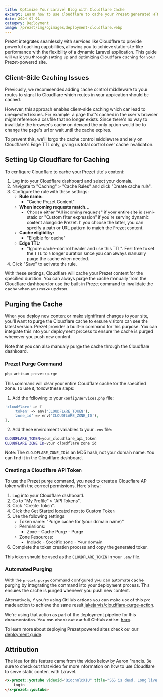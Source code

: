 ```yaml
---
title: Optimize Your Laravel Blog with Cloudflare Cache
excerpt: Learn how to use Cloudflare to cache your Prezet-generated HTML pages for improved performance.
date: 2024-07-01
category: Deployment
image: /prezet/img/ogimages/deployment-cloudflare.webp
---
```


Prezet integrates seamlessly with services like Cloudflare to provide powerful caching capabilities, allowing you to achieve static-site-like performance with the flexibility of a dynamic Laravel application. This guide will walk you through setting up and optimizing Cloudflare caching for your Prezet-powered site.

## Client-Side Caching Issues

Previously, we recommended adding cache control middleware to your routes to signal to Cloudflare which routes in your application should be cached. 

However, this approach enables client-side caching which can lead to unexpected issues. For example, a page that's cached in the user's browser might reference a css file that no longer exists. Since there's no way to invalidate the browser's cache on demand the only option would be to change the page's url or wait until the cache expires.

To prevent this, we'll forgo the cache control middleware and rely on Cloudflare's Edge TTL only, giving us total control over cache invalidation.

## Setting Up Cloudflare for Caching

To configure Cloudflare to cache your Prezet site's content:

1. Log into your Cloudflare dashboard and select your domain.
2. Navigate to "Caching" > "Cache Rules" and click "Create cache rule".
3. Configure the rule with these settings:
    - **Rule name:** 
      - "Cache Prezet Content"
    - **When incoming requests match…**
      - Choose either "All incoming requests" if your entire site is semi-static or "Custom filter expression" if you're serving dynamic content alongside Prezet. If you choose the latter, you can specify a path or URL pattern to match the Prezet content.
    - **Cache eligibility:**
      - "Eligible for cache"
    - **Edge TTL:**
      - "Ignore cache-control header and use this TTL". Feel free to set the TTL to a longer duration since you can always manually purge the cache when needed.
4. Click "Save" to activate the rule.

With these settings, Cloudflare will cache your Prezet content for the specified duration. You can always purge the cache manually from the Cloudflare dashboard or use the built-in Prezet command to invalidate the cache when you make updates.

## Purging the Cache

When you deploy new content or make significant changes to your site, you'll want to purge the Cloudflare cache to ensure visitors can see the latest version. Prezet provides a built-in command for this purpose. You can integrate this into your deployment process to ensure the cache is purged whenever you push new content.

Note that you can also manually purge the cache through the Cloudflare dashboard.

### Prezet Purge Command

```bash
php artisan prezet:purge
```

This command will clear your entire Cloudflare cache for the specified zone. To use it, follow these steps:

1. Add the following to your `config/services.php` file:

```php
'cloudflare' => [
    'token' => env('CLOUDFLARE_TOKEN'),
    'zone_id' => env('CLOUDFLARE_ZONE_ID'),
],
```

2. Add these environment variables to your `.env` file:

```bash
CLOUDFLARE_TOKEN=your_cloudflare_api_token
CLOUDFLARE_ZONE_ID=your_cloudflare_zone_id
```

Note: The `CLOUDFLARE_ZONE_ID` is an MD5 hash, not your domain name. You can find it in the Cloudflare dashboard.


### Creating a Cloudflare API Token

To use the Prezet purge command, you need to create a Cloudflare API token with the correct permissions. Here's how:

1. Log into your Cloudflare dashboard.
2. Go to "My Profile" > "API Tokens".
3. Click "Create Token".
4. Click the Get Started located next to Custom Token
5. Use the following settings:
    - Token name: "Purge cache for (your domain name)"
    - Permissions:
        - Zone - Cache Purge - Purge
    - Zone Resources:
        - Include - Specific zone - Your domain
6. Complete the token creation process and copy the generated token.

This token should be used as the `CLOUDFLARE_TOKEN` in your `.env` file.

### Automated Purging
With the `prezet:purge` command configured you can automate cache purging by integrating the command into your deployment process. This ensures the cache is purged whenever you push new content. 

Alternatively, if you're using GitHub actions you can make use of this pre-made action to achieve the same result [jakejarvis/cloudflare-purge-action](https://github.com/jakejarvis/cloudflare-purge-action). 

We're using that action as part of the deployment pipeline for this documentation. You can check out our full GitHub action: [here](https://github.com/prezet/prezet-web/blob/main/.github/workflows/main.yml#L57). 

To learn more about deploying Prezet powered sites check out our [deployment guide](/deployment/bref).

## Attribution
The idea for this feature came from the video below by Aaron Francis. Be sure to check out that video for more information on how to use Cloudflare to serve static content with Laravel.

```html +parse
<x-prezet::youtube videoid="QiocnnlcXIU" title="SSG is dead. Long live cache." date="2023-11-08T12:00:00+08:00">
    Login
</x-prezet::youtube>
```
